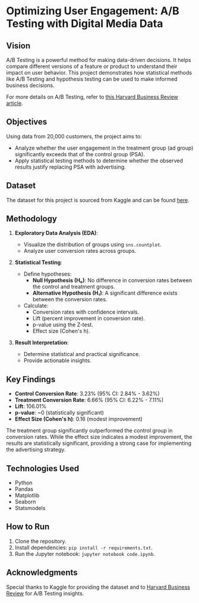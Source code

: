 # Optimizing User Engagement: A/B Testing with Digital Media Data

## Vision
A/B Testing is a powerful method for making data-driven decisions. It helps compare different versions of a feature or product to understand their impact on user behavior. This project demonstrates how statistical methods like A/B Testing and hypothesis testing can be used to make informed business decisions.

For more details on A/B Testing, refer to [this Harvard Business Review article](https://hbr.org/2017/06/a-refresher-on-ab-testing).

## Objectives
Using data from 20,000 customers, the project aims to:
- Analyze whether the user engagement in the treatment group (ad group) significantly exceeds that of the control group (PSA).
- Apply statistical testing methods to determine whether the observed results justify replacing PSA with advertising.

## Dataset
The dataset for this project is sourced from Kaggle and can be found [here](https://www.kaggle.com/datasets/).

## Methodology
1. **Exploratory Data Analysis (EDA)**:
   - Visualize the distribution of groups using `sns.countplot`.
   - Analyze user conversion rates across groups.

2. **Statistical Testing**:
   - Define hypotheses:
     - **Null Hypothesis (H₀)**: No difference in conversion rates between the control and treatment groups.
     - **Alternative Hypothesis (H₁)**: A significant difference exists between the conversion rates.
   - Calculate:
     - Conversion rates with confidence intervals.
     - Lift (percent improvement in conversion rate).
     - p-value using the Z-test.
     - Effect size (Cohen's h).

3. **Result Interpretation**:
   - Determine statistical and practical significance.
   - Provide actionable insights.

## Key Findings
- **Control Conversion Rate**: 3.23% (95% CI: 2.84% - 3.62%)
- **Treatment Conversion Rate**: 6.66% (95% CI: 6.22% - 7.11%)
- **Lift**: 106.01%
- **p-value**: ~0 (statistically significant)
- **Effect Size (Cohen's h)**: 0.16 (modest improvement)

The treatment group significantly outperformed the control group in conversion rates. While the effect size indicates a modest improvement, the results are statistically significant, providing a strong case for implementing the advertising strategy.

## Technologies Used
- Python
- Pandas
- Matplotlib
- Seaborn
- Statsmodels

## How to Run
1. Clone the repository.
2. Install dependencies: `pip install -r requirements.txt`.
3. Run the Jupyter notebook: `jupyter notebook code.ipynb`.

## Acknowledgments
Special thanks to Kaggle for providing the dataset and to [Harvard Business Review](https://hbr.org) for A/B Testing insights.


